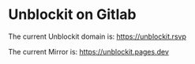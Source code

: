 # Unblockit on Gitlab

The current Unblockit domain is: https://unblockit.rsvp

The current Mirror is: https://unblockit.pages.dev
